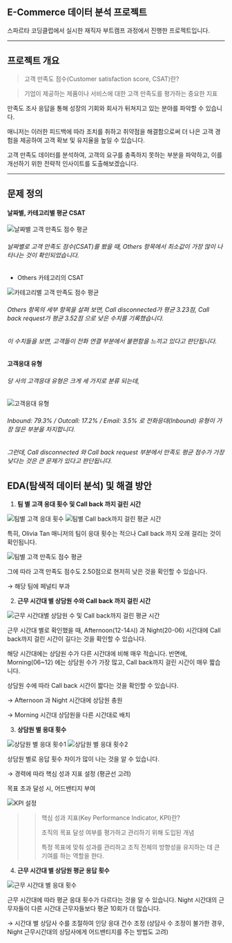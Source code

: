 ## E-Commerce 데이터 분석 프로젝트
스파르타 코딩클럽에서 실시한 재직자 부트캠프 과정에서 진행한 프로젝트입니다.
- - -
## 프로젝트 개요
> 고객 만족도 점수(Customer satisfaction score, CSAT)란?

> 기업이 제공하는 제품이나 서비스에 대한 고객 만족도를 평가하는 중요한 지표

만족도 조사 응답을 통해 성장의 기회와 회사가 뒤쳐지고 있는 분야를 파악할 수 있습니다.

매니저는 이러한 피드백에 따라 조치를 취하고 취약점을 해결함으로써 더 나은 고객 경험을 제공하여 고객 확보 및 유지율을 높일 수 있습니다.

고객 만족도 데이터를 분석하여, 고객의 요구를 충족하지 못하는 부분을 파악하고, 이를 개선하기 위한 전략적 인사이트를 도출해보겠습니다.
- - -
## 문제 정의
#### **날짜별, 카테고리별 평균 CSAT**
 
![날짜별 고객 만족도 점수 평균](https://github.com/ganghyo/E-Commerce/blob/master/CSAT_date_avg.png)

###### 날짜별로 고객 만족도 점수(CSAT)를 봤을 때, Others 항목에서 최소값이 가장 많이 나타나는 것이 확인되었습니다.

- Others 카테고리의 CSAT
 
![카테고리별 고객 만족도 점수 평균](https://github.com/ganghyo/E-Commerce/blob/master/CSAT_category_avg.png)

###### Others 항목의 세부 항목을 살펴 보면, Call disconnected가 평균 3.23점, Call back request가 평균 3.52점 으로 낮은 수치를 기록했습니다.

###### 이 수치들을 보면, 고객들이 전화 연결 부분에서 불편함을 느끼고 있다고 판단됩니다.

#### **고객응대 유형**

###### 당 사의 고객응대 유형은 크게 세 가지로 분류 되는데,

![고객응대 유형](https://github.com/ganghyo/E-Commerce/blob/master/Channel_cnt.png)

###### Inbound: 79.3% / Outcall: 17.2% / Email: 3.5% 로 전화응대(Inbound) 유형이 가장 많은 부분을 차지합니다.

###### 그런데, Call disconnected 와 Call back request 부분에서 만족도 평균 점수가 가장 낮다는 것은 큰 문제가 있다고 판단됩니다.

## EDA(탐색적 데이터 분석) 및 해결 방안
1. **팀 별 고객 응대 횟수 및 Call back 까지 걸린 시간**

![팀별 고객 응대 횟수](https://github.com/ganghyo/E-Commerce/blob/master/call_manager_cnt.png)
![팀별 Call back까지 걸린 평균 시간](https://github.com/ganghyo/E-Commerce/blob/master/call_manager_time_avg.png)

특히, Olivia Tan 매니저의 팀이 응대 횟수는 적으나 Call back 까지 오래 걸리는 것이 확인됩니다.

![팀별 고객 만족도 점수 평균](https://github.com/ganghyo/E-Commerce/blob/master/CSAT_manager.png)

그에 따라 고객 만족도 점수도 2.50점으로 현저히 낮은 것을 확인할 수 있습니다.

→ 해당 팀에 페널티 부과

2. **근무 시간대 별 상담원 수와 Call back 까지 걸린 시간**

![근무 시간대별 상담원 수 및 Call back까지 걸린 평균 시간](https://github.com/ganghyo/E-Commerce/blob/master/inbound_time_avg_slot.png)

근무 시간대 별로 확인했을 때, Afternoon(12-14시) 과 Night(20-06) 시간대에 Call back까지 걸린 시간이 길다는 것을 확인할 수 있습니다.

해당 시간대에는 상담원 수가 다른 시간대에 비해 매우 적습니다.
반면에, Morning(06~12) 에는 상담원 수가 가장 많고, Call back까지 걸린 시간이 매우 짧습니다.

상담원 수에 따라 Call back 시간이 짧다는 것을 확인할 수 있습니다.

→ Afternoon 과 Night 시간대에 상담원 충원

→ Morning 시간대 상담원을 다른 시간대로 배치

3. **상담원 별 응대 횟수**

![상담원 별 응대 횟수1](https://github.com/ganghyo/E-Commerce/blob/master/inbound_cnt_employee_morning.png)
![상담원 별 응대 횟수2](https://github.com/ganghyo/E-Commerce/blob/master/inbound_cnt_employee_afternoon.png)

상담원 별로 응답 횟수 차이가 많이 나는 것을 알 수 있습니다.

→ 경력에 따라 핵심 성과 지표 설정 (평균선 고려)

목표 초과 달성 시, 어드밴티지 부여

![KPI 설정](https://github.com/ganghyo/E-Commerce/blob/master/inbound_cnt_career.png)

>> 핵심 성과 지표(Key Performance Indicator, KPI)란?
>> 
>> 조직의 목표 달성 여부를 평가하고 관리하기 위해 도입된 개념
>> 
>> 특정 목표에 맞춰 성과를 관리하고 조직 전체의 방향성을 유지하는 데 큰 기여를 하는 역할을 한다.

4. **근무 시간대 별 상담원 평균 응답 횟수**

![근무 시간대 별 응대 횟수](https://github.com/ganghyo/E-Commerce/blob/master/inbound_cnt_slot.png)

근무 시간대에 따라 평균 응대 횟수가 다르다는 것을 알 수 있습니다.
Night 시간대의 근무자들이 다른 시간대 근무자들보다 평균 10회가 더 많습니다.

→ 시간대 별 상담사 수를 조절하여 인당 응대 건수 조정
(상담사 수 조정이 불가한 경우, Night 근무시간대의 상담사에게 어드밴티지를 주는 방법도 고려)

